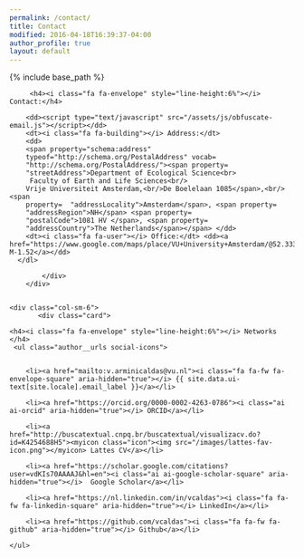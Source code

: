 ```yaml
---
permalink: /contact/
title: Contact
modified: 2016-04-18T16:39:37-04:00
author_profile: true
layout: default
---
```


{% include base_path %}

<div class="container">
    <div class="row">
        <div class="col-sm-6">
            <div class="card">
              <dl class="dl-horizontal">
        
         <h4><i class="fa fa-envelope" style="line-height:6%"></i>  Contact:</h4>

        <dd><script type="text/javascript" src="/assets/js/obfuscate-email.js"></script></dd>
        <dt><i class="fa fa-building"></i> Address:</dt>
        <dd>
        <span property="schema:address"
        typeof="http://schema.org/PostalAddress" vocab=
        "http://schema.org/PostalAddress/"><span property=
        "streetAddress">Department of Ecological Science<br>
         Faculty of Earth and Life Sciences<br/>
        Vrije Universiteit Amsterdam,<br/>De Boelelaan 1085</span>,<br/><span
        property=  "addressLocality">Amsterdam</span>, <span property=
        "addressRegion">NH</span> <span property=
        "postalCode">1081 HV </span>, <span property=
        "addressCountry">The Netherlands</span></span> </dd>
        <dt><i class="fa fa-user"></i> Office:</dt> <dd><a href="https://www.google.com/maps/place/VU+University+Amsterdam/@52.3330854,4.8648494,18z/data=!4m5!3m4!1s0x47c60a085c443af1:0x2df2d7a997eccd84!8m2!3d52.3337568!4d4.8657199"> M-1.52</a></dd>
      </dl>

            </div>
        </div>


    <div class="col-sm-6">
           <div class="card">
 
    <h4><i class="fa fa-envelope" style="line-height:6%"></i> Networks </h4>
     <ul class="author__urls social-icons">
      

        <li><a href="mailto:v.arminicaldas@vu.nl"><i class="fa fa-fw fa-envelope-square" aria-hidden="true"></i> {{ site.data.ui-text[site.locale].email_label }}</a></li>

        <li><a href="https://orcid.org/0000-0002-4263-0786"><i class="ai ai-orcid" aria-hidden="true"></i> ORCID</a></li>

        <li><a href="http://buscatextual.cnpq.br/buscatextual/visualizacv.do?id=K4254688H5"><myicon class="icon"><img src="/images/lattes-fav-icon.png"></myicon> Lattes CV</a></li>

        <li><a href="https://scholar.google.com/citations?user=vdKIs70AAAAJ&hl=en"><i class="ai ai-google-scholar-square" aria-hidden="true"></i>  Google Scholar</a></li>

        <li><a href="https://nl.linkedin.com/in/vcaldas"><i class="fa fa-fw fa-linkedin-square" aria-hidden="true"></i> LinkedIn</a></li>

        <li><a href="https://github.com/vcaldas"><i class="fa fa-fw fa-github" aria-hidden="true"></i> Github</a></li>
      
    </ul>
</div>
            </div>
        </div>
    </div>


    
   